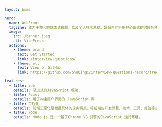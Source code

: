 ```yaml
---
layout: home

hero:
  name: WebFront
  tagline: 致力于整合前端面试真题，以及个人技术总结。妈妈再也不用担心面试的时候各种查资料了，一个站点全部搞定。。。
  image:
    src: /banner.jpeg
    alt: VitePress
  actions:
    - theme: brand
      text: Get Started
      link: /interview-questions/
    - theme: alt
      text: View on GitHub
      link: https://github.com/ShuQingX/interview-questions-record/tree/main/docs

features:
  - title: Vue
    details: 渐进式的JavaScript 框架.
  - title: React
    details: 用于构建用户界面的 JavaScript 库
  - title: 工程化
    details: 前端工程化是根据具体的业务特点，将前端的开发流程、技术、工具、经验等规范化、标准化。
  - title: Node
    details: Node.js 是一个基于Chrome V8 引擎的JavaScript 运行环境。
---
```


